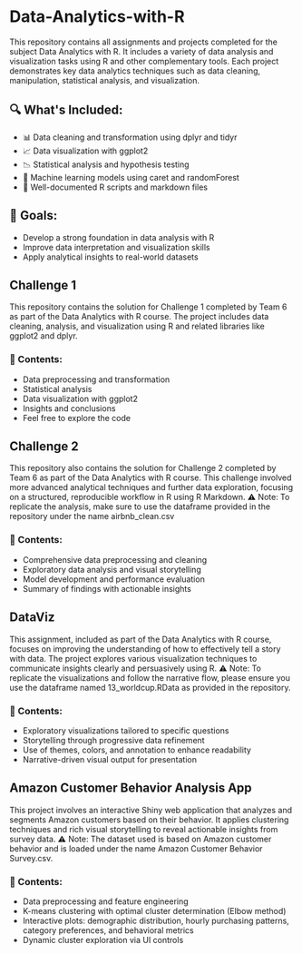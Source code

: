 # Data-Analytics-with-R
This repository contains all assignments and projects completed for the subject Data Analytics with R. It includes a variety of data analysis and visualization tasks using R and other complementary tools. Each project demonstrates key data analytics techniques such as data cleaning, manipulation, statistical analysis, and visualization.

## 🔍 What's Included:
- 📊 Data cleaning and transformation using dplyr and tidyr
- 📈 Data visualization with ggplot2
- 📉 Statistical analysis and hypothesis testing
- 🧠 Machine learning models using caret and randomForest
- 📝 Well-documented R scripts and markdown files
## 🚀 Goals:
- Develop a strong foundation in data analysis with R
- Improve data interpretation and visualization skills
- Apply analytical insights to real-world datasets

## Challenge 1
This repository contains the solution for Challenge 1 completed by Team 6 as part of the Data Analytics with R course. The project includes data cleaning, analysis, and visualization using R and related libraries like ggplot2 and dplyr.

### 📂 Contents:
- Data preprocessing and transformation
- Statistical analysis
- Data visualization with ggplot2
- Insights and conclusions
- Feel free to explore the code

## Challenge 2
This repository also contains the solution for Challenge 2 completed by Team 6 as part of the Data Analytics with R course. This challenge involved more advanced analytical techniques and further data exploration, focusing on a structured, reproducible workflow in R using R Markdown.
⚠️ Note: To replicate the analysis, make sure to use the dataframe provided in the repository under the name airbnb_clean.csv

### 📂 Contents:
- Comprehensive data preprocessing and cleaning
- Exploratory data analysis and visual storytelling
- Model development and performance evaluation
- Summary of findings with actionable insights

## DataViz
This assignment, included as part of the Data Analytics with R course, focuses on improving the understanding of how to effectively tell a story with data. The project explores various visualization techniques to communicate insights clearly and persuasively using R.
⚠️ Note: To replicate the visualizations and follow the narrative flow, please ensure you use the dataframe named 13_worldcup.RData as provided in the repository. 

### 📂 Contents:
- Exploratory visualizations tailored to specific questions
- Storytelling through progressive data refinement
- Use of themes, colors, and annotation to enhance readability
- Narrative-driven visual output for presentation

## Amazon Customer Behavior Analysis App
This project involves an interactive Shiny web application that analyzes and segments Amazon customers based on their behavior. It applies clustering techniques and rich visual storytelling to reveal actionable insights from survey data.
⚠️ Note: The dataset used is based on Amazon customer behavior and is loaded under the name Amazon Customer Behavior Survey.csv.

### 📂 Contents:
- Data preprocessing and feature engineering
- K-means clustering with optimal cluster determination (Elbow method)
- Interactive plots: demographic distribution, hourly purchasing patterns, category preferences, and behavioral metrics
- Dynamic cluster exploration via UI controls
